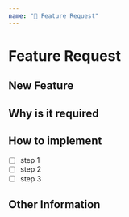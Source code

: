 ```yaml
---
name: "🚀 Feature Request"
---
```


# Feature Request

## New Feature

<!-- Describe the new feature -->

## Why is it required

<!-- What benefit would this feature add -->

## How to implement

<!-- List how the feature could be implemented -->

- [ ] step 1
- [ ] step 2
- [ ] step 3

## Other Information

<!-- Other information such as how it could be implemented, examples of it else where etc -->
